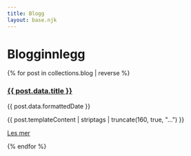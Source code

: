 ```yaml
---
title: Blogg
layout: base.njk
---
```


# Blogginnlegg

<div class="post-list">
{% for post in collections.blog | reverse %}
  <article class="post-card">
    <h3><a href="{{ post.url }}">{{ post.data.title }}</a></h3>
    <div class="meta">{{ post.data.formattedDate }}</div>
    <p>{{ post.templateContent | striptags | truncate(160, true, "…") }}</p>
    <p><a class="btn" href="{{ post.url }}">Les mer</a></p>
  </article>
{% endfor %}
</div>
